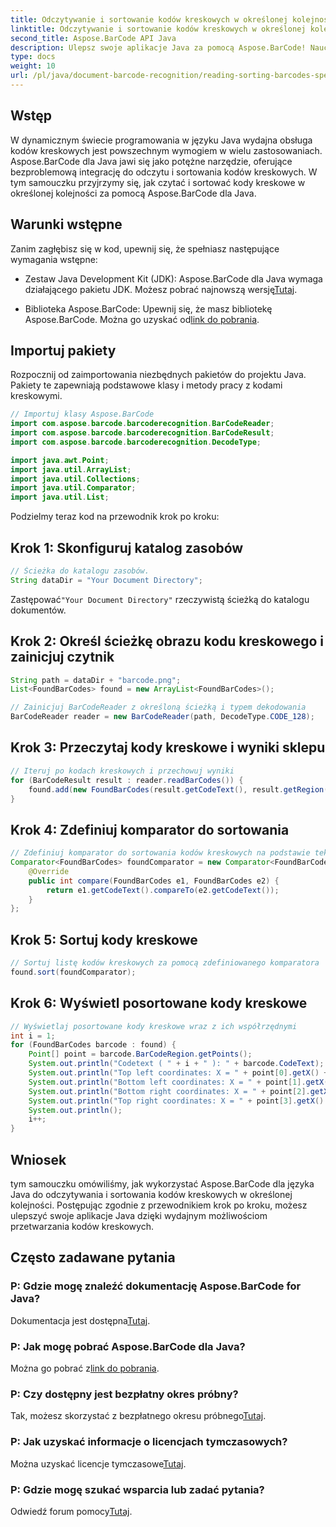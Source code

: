 ```yaml
---
title: Odczytywanie i sortowanie kodów kreskowych w określonej kolejności w Javie
linktitle: Odczytywanie i sortowanie kodów kreskowych w określonej kolejności
second_title: Aspose.BarCode API Java
description: Ulepsz swoje aplikacje Java za pomocą Aspose.BarCode! Naucz się efektywnie czytać i sortować kody kreskowe. Postępuj zgodnie z naszym przewodnikiem krok po kroku, aby zapewnić bezproblemową integrację.
type: docs
weight: 10
url: /pl/java/document-barcode-recognition/reading-sorting-barcodes-specific-order/
---
```


## Wstęp

W dynamicznym świecie programowania w języku Java wydajna obsługa kodów kreskowych jest powszechnym wymogiem w wielu zastosowaniach. Aspose.BarCode dla Java jawi się jako potężne narzędzie, oferujące bezproblemową integrację do odczytu i sortowania kodów kreskowych. W tym samouczku przyjrzymy się, jak czytać i sortować kody kreskowe w określonej kolejności za pomocą Aspose.BarCode dla Java.

## Warunki wstępne

Zanim zagłębisz się w kod, upewnij się, że spełniasz następujące wymagania wstępne:

-  Zestaw Java Development Kit (JDK): Aspose.BarCode dla Java wymaga działającego pakietu JDK. Możesz pobrać najnowszą wersję[Tutaj](https://www.oracle.com/java/technologies/javase-downloads.html).

-  Biblioteka Aspose.BarCode: Upewnij się, że masz bibliotekę Aspose.BarCode. Można go uzyskać od[link do pobrania](https://releases.aspose.com/barcode/java/).

## Importuj pakiety

Rozpocznij od zaimportowania niezbędnych pakietów do projektu Java. Pakiety te zapewniają podstawowe klasy i metody pracy z kodami kreskowymi.

```java
// Importuj klasy Aspose.BarCode
import com.aspose.barcode.barcoderecognition.BarCodeReader;
import com.aspose.barcode.barcoderecognition.BarCodeResult;
import com.aspose.barcode.barcoderecognition.DecodeType;

import java.awt.Point;
import java.util.ArrayList;
import java.util.Collections;
import java.util.Comparator;
import java.util.List;
```

Podzielmy teraz kod na przewodnik krok po kroku:

## Krok 1: Skonfiguruj katalog zasobów

```java
// Ścieżka do katalogu zasobów.
String dataDir = "Your Document Directory";
```

 Zastępować`"Your Document Directory"` rzeczywistą ścieżką do katalogu dokumentów.

## Krok 2: Określ ścieżkę obrazu kodu kreskowego i zainicjuj czytnik

```java
String path = dataDir + "barcode.png";
List<FoundBarCodes> found = new ArrayList<FoundBarCodes>();

// Zainicjuj BarCodeReader z określoną ścieżką i typem dekodowania
BarCodeReader reader = new BarCodeReader(path, DecodeType.CODE_128);
```

## Krok 3: Przeczytaj kody kreskowe i wyniki sklepu

```java
// Iteruj po kodach kreskowych i przechowuj wyniki
for (BarCodeResult result : reader.readBarCodes()) {
    found.add(new FoundBarCodes(result.getCodeText(), result.getRegion()));
}
```

## Krok 4: Zdefiniuj komparator do sortowania

```java
// Zdefiniuj komparator do sortowania kodów kreskowych na podstawie tekstu kodu
Comparator<FoundBarCodes> foundComparator = new Comparator<FoundBarCodes>() {
    @Override
    public int compare(FoundBarCodes e1, FoundBarCodes e2) {
        return e1.getCodeText().compareTo(e2.getCodeText());
    }
};
```

## Krok 5: Sortuj kody kreskowe

```java
// Sortuj listę kodów kreskowych za pomocą zdefiniowanego komparatora
found.sort(foundComparator);
```

## Krok 6: Wyświetl posortowane kody kreskowe

```java
// Wyświetlaj posortowane kody kreskowe wraz z ich współrzędnymi
int i = 1;
for (FoundBarCodes barcode : found) {
    Point[] point = barcode.BarCodeRegion.getPoints();
    System.out.println("Codetext ( " + i + " ): " + barcode.CodeText);
    System.out.println("Top left coordinates: X = " + point[0].getX() + ", Y = " + point[0].getY());
    System.out.println("Bottom left coordinates: X = " + point[1].getX() + ", Y = " + point[1].getY());
    System.out.println("Bottom right coordinates: X = " + point[2].getX() + ", Y = " + point[2].getY());
    System.out.println("Top right coordinates: X = " + point[3].getX() + ", Y = " + point[3].getY());
    System.out.println();
    i++;
}
```

## Wniosek

tym samouczku omówiliśmy, jak wykorzystać Aspose.BarCode dla języka Java do odczytywania i sortowania kodów kreskowych w określonej kolejności. Postępując zgodnie z przewodnikiem krok po kroku, możesz ulepszyć swoje aplikacje Java dzięki wydajnym możliwościom przetwarzania kodów kreskowych.

## Często zadawane pytania

### P: Gdzie mogę znaleźć dokumentację Aspose.BarCode for Java?
 Dokumentacja jest dostępna[Tutaj](https://reference.aspose.com/barcode/java/).

### P: Jak mogę pobrać Aspose.BarCode dla Java?
 Można go pobrać z[link do pobrania](https://releases.aspose.com/barcode/java/).

### P: Czy dostępny jest bezpłatny okres próbny?
 Tak, możesz skorzystać z bezpłatnego okresu próbnego[Tutaj](https://releases.aspose.com/).

### P: Jak uzyskać informacje o licencjach tymczasowych?
 Można uzyskać licencje tymczasowe[Tutaj](https://purchase.aspose.com/temporary-license/).

### P: Gdzie mogę szukać wsparcia lub zadać pytania?
 Odwiedź forum pomocy[Tutaj](https://forum.aspose.com/c/barcode/13).
